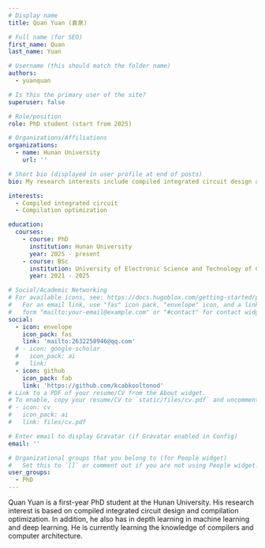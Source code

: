 ```yaml
---
# Display name
title: Quan Yuan (袁泉)

# Full name (for SEO)
first_name: Quan 
last_name: Yuan

# Username (this should match the folder name)
authors:
  - yuanquan

# Is this the primary user of the site?
superuser: false

# Role/position
role: PhD student (start from 2025)

# Organizations/Affiliations
organizations:
  - name: Hunan University
    url: ''

# Short bio (displayed in user profile at end of posts)
bio: My research interests include compiled integrated circuit design and compilation optimization.

interests:
  - Compiled integrated circuit
  - Compilation optimization

education:
  courses:
    - course: PhD
      institution: Hunan University
      year: 2025 - present
    - course: BSc
      institution: University of Electronic Science and Technology of China
      year: 2021 - 2025

# Social/Academic Networking
# For available icons, see: https://docs.hugoblox.com/getting-started/page-builder/#icons
#   For an email link, use "fas" icon pack, "envelope" icon, and a link in the
#   form "mailto:your-email@example.com" or "#contact" for contact widget.
social:
  - icon: envelope
    icon_pack: fas
    link: 'mailto:2632258946@qq.com'
  # - icon: google-scholar
  #   icon_pack: ai
  #   link: 
  - icon: github
    icon_pack: fab
    link: 'https://github.com/kcabkooltonod'
# Link to a PDF of your resume/CV from the About widget.
# To enable, copy your resume/CV to `static/files/cv.pdf` and uncomment the lines below.
# - icon: cv
#   icon_pack: ai
#   link: files/cv.pdf

# Enter email to display Gravatar (if Gravatar enabled in Config)
email: ''

# Organizational groups that you belong to (for People widget)
#   Set this to `[]` or comment out if you are not using People widget.
user_groups:
  - PhD
---
```


Quan Yuan is a first-year PhD student at the Hunan University. His research interest is based on compiled integrated circuit design and compilation optimization. In addition, he also has in depth learning in machine learning and deep learning. He is currently learning the knowledge of compilers and computer architecture.

